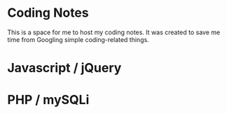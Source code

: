 # Coding Notes

This is a space for me to host my coding notes. It was created to save me time from Googling simple coding-related things.

# Javascript / jQuery

# PHP / mySQLi